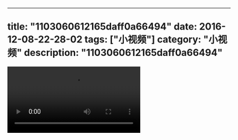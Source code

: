 
---
title: "1103060612165daff0a66494"
date: 2016-12-08-22-28-02
tags: ["小视频"]
category: "小视频"
description: "1103060612165daff0a66494"
---
<video src="http://ohtsqip0g.bkt.clouddn.com/1103060612165daff0a66494.mp4" controls="controls"></video>

